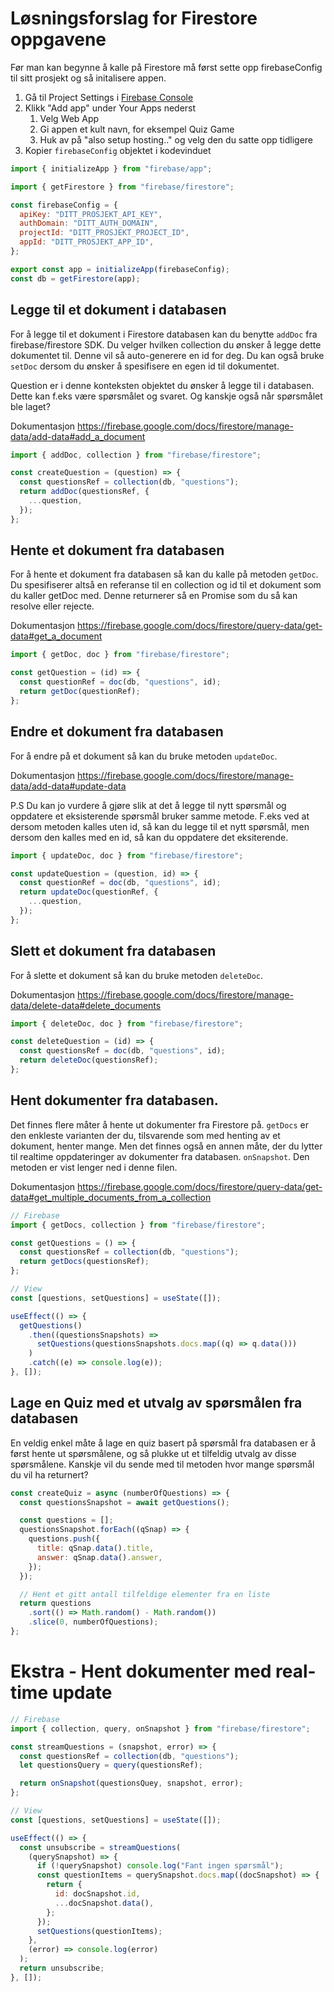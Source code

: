 # Løsningsforslag for Firestore oppgavene

Før man kan begynne å kalle på Firestore må først sette opp firebaseConfig til sitt prosjekt og så initalisere appen.

1. Gå til Project Settings i [Firebase Console](https://console.firebase.google.com)
2. Klikk "Add app" under Your Apps nederst
    1. Velg Web App
    2. Gi appen et kult navn, for eksempel Quiz Game
    3. Huk av på "also setup hosting.." og velg den du satte opp tidligere
3. Kopier `firebaseConfig` objektet i kodevinduet

```js
import { initializeApp } from "firebase/app";

import { getFirestore } from "firebase/firestore";

const firebaseConfig = {
  apiKey: "DITT_PROSJEKT_API_KEY",
  authDomain: "DITT_AUTH_DOMAIN",
  projectId: "DITT_PROSJEKT_PROJECT_ID",
  appId: "DITT_PROSJEKT_APP_ID",
};

export const app = initializeApp(firebaseConfig);
const db = getFirestore(app);
```

## Legge til et dokument i databasen

For å legge til et dokument i Firestore databasen kan du benytte `addDoc` fra firebase/firestore SDK. Du velger hvilken collection du ønsker å legge dette dokumentet til. Denne vil så auto-generere en id for deg. Du kan også bruke `setDoc` dersom du ønsker å spesifisere en egen id til dokumentet.

Question er i denne konteksten objektet du ønsker å legge til i databasen. Dette kan f.eks være spørsmålet og svaret. Og kanskje også når spørsmålet ble laget?

Dokumentasjon https://firebase.google.com/docs/firestore/manage-data/add-data#add_a_document

```js
import { addDoc, collection } from "firebase/firestore";

const createQuestion = (question) => {
  const questionsRef = collection(db, "questions");
  return addDoc(questionsRef, {
    ...question,
  });
};
```

## Hente et dokument fra databasen

For å hente et dokument fra databasen så kan du kalle på metoden `getDoc`. Du spesifiserer altså en referanse til en collection og id til et dokument som du kaller getDoc med. Denne returnerer så en Promise som du så kan resolve eller rejecte.

Dokumentasjon https://firebase.google.com/docs/firestore/query-data/get-data#get_a_document

```js
import { getDoc, doc } from "firebase/firestore";

const getQuestion = (id) => {
  const questionRef = doc(db, "questions", id);
  return getDoc(questionRef);
};
```

## Endre et dokument fra databasen

For å endre på et dokument så kan du bruke metoden `updateDoc`.

Dokumentasjon https://firebase.google.com/docs/firestore/manage-data/add-data#update-data

P.S Du kan jo vurdere å gjøre slik at det å legge til nytt spørsmål og oppdatere et eksisterende spørsmål bruker samme metode. F.eks ved at dersom metoden kalles uten id, så kan du legge til et nytt spørsmål, men dersom den kalles med en id, så kan du oppdatere det eksiterende.

```js
import { updateDoc, doc } from "firebase/firestore";

const updateQuestion = (question, id) => {
  const questionRef = doc(db, "questions", id);
  return updateDoc(questionRef, {
    ...question,
  });
};
```

## Slett et dokument fra databasen

For å slette et dokument så kan du bruke metoden `deleteDoc`.

Dokumentasjon https://firebase.google.com/docs/firestore/manage-data/delete-data#delete_documents

```js
import { deleteDoc, doc } from "firebase/firestore";

const deleteQuestion = (id) => {
  const questionsRef = doc(db, "questions", id);
  return deleteDoc(questionsRef);
};
```

## Hent dokumenter fra databasen.

Det finnes flere måter å hente ut dokumenter fra Firestore på. `getDocs` er den enkleste varianten der du, tilsvarende som med henting av et dokument, henter mange. Men det finnes også en annen måte, der du lytter til realtime oppdateringer av dokumenter fra databasen. `onSnapshot`. Den metoden er vist lenger ned i denne filen.

Dokumentasjon https://firebase.google.com/docs/firestore/query-data/get-data#get_multiple_documents_from_a_collection

```js
// Firebase
import { getDocs, collection } from "firebase/firestore";

const getQuestions = () => {
  const questionsRef = collection(db, "questions");
  return getDocs(questionsRef);
};

// View
const [questions, setQuestions] = useState([]);

useEffect(() => {
  getQuestions()
    .then((questionsSnapshots) =>
      setQuestions(questionsSnapshots.docs.map((q) => q.data()))
    )
    .catch((e) => console.log(e));
}, []);
```

## Lage en Quiz med et utvalg av spørsmålen fra databasen

En veldig enkel måte å lage en quiz basert på spørsmål fra databasen er å først hente ut spørsmålene, og så plukke ut et tilfeldig utvalg av disse spørsmålene. Kanskje vil du sende med til metoden hvor mange spørsmål du vil ha returnert?

```js
const createQuiz = async (numberOfQuestions) => {
  const questionsSnapshot = await getQuestions();

  const questions = [];
  questionsSnapshot.forEach((qSnap) => {
    questions.push({
      title: qSnap.data().title,
      answer: qSnap.data().answer,
    });
  });

  // Hent et gitt antall tilfeldige elementer fra en liste
  return questions
    .sort(() => Math.random() - Math.random())
    .slice(0, numberOfQuestions);
};
```

# Ekstra - Hent dokumenter med real-time update

```js
// Firebase
import { collection, query, onSnapshot } from "firebase/firestore";

const streamQuestions = (snapshot, error) => {
  const questionsRef = collection(db, "questions");
  let questionsQuery = query(questionsRef);

  return onSnapshot(questionsQuey, snapshot, error);
};

// View
const [questions, setQuestions] = useState([]);

useEffect(() => {
  const unsubscribe = streamQuestions(
    (querySnapshot) => {
      if (!querySnapshot) console.log("Fant ingen spørsmål");
      const questionItems = querySnapshot.docs.map((docSnapshot) => {
        return {
          id: docSnapshot.id,
          ...docSnapshot.data(),
        };
      });
      setQuestions(questionItems);
    },
    (error) => console.log(error)
  );
  return unsubscribe;
}, []);
```
